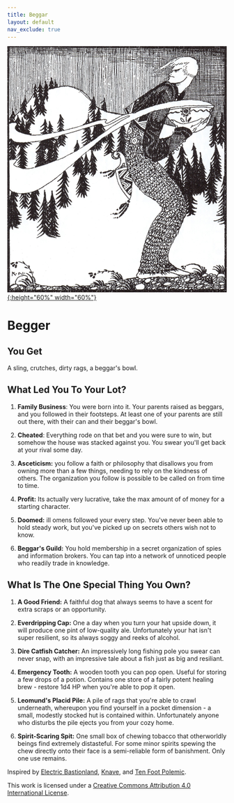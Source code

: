 ```yaml
---
title: Beggar
layout: default
nav_exclude: true
---
```



[![Alt text](/img/backgrounds/begger.jpg "East of the Sun and West of the Moon, illustrated by Kay Nielsen"){:height="60%" width="60%"}](/img/backgrounds/begger.jpg)

# Begger

## You Get

A sling, crutches, dirty rags, a beggar's bowl.

## What Led You To Your Lot?

1. **Family Business**: You were born into it. Your parents raised as beggars, and you followed in their footsteps. At least one of your parents are still out there, with their can and their beggar's bowl.  

2. **Cheated**: Everything rode on that bet and you were sure to win, but somehow the house was stacked against you. You swear you'll get back at your rival some day.  

3. **Asceticism:** you follow a faith or philosophy that disallows you from owning more than a few things, needing to rely on the kindness of others. The organization you follow is possible to be called on from time to time.  

4. **Profit:** Its actually very lucrative, take the max amount of of money for a starting character.  

5. **Doomed:** ill omens followed your every step. You've never been able to hold steady work, but you've picked up on secrets others wish not to know.  

6. **Beggar's Guild:** You hold membership in a secret organization of spies and information brokers. You can tap into a network of unnoticed people who readily trade in knowledge.  


## What Is The One Special Thing You Own?

1. **A Good Friend:** A faithful dog that always seems to have a scent for extra scraps or an opportunity.  

2. **Everdripping Cap:** One a day when you turn your hat upside down, it will produce one pint of low-quality ale. Unfortunately your hat isn't super resilient, so its always soggy and reeks of alcohol.  

3. **Dire Catfish Catcher:** An impressively long fishing pole you swear can never snap, with an impressive tale about a fish just as big and resiliant.  

4. **Emergency Tooth:** A wooden tooth you can pop open. Useful for storing a few drops of a potion. Contains one store of a fairly potent healing brew - restore 1d4 HP when you're able to pop it open.  

5. **Leomund's Placid Pile:** A pile of rags that you're able to crawl underneath, whereupon you find yourself in a pocket dimension - a small, modestly stocked hut is contained within. Unfortunately anyone who disturbs the pile ejects you from your cozy home.  

6. **Spirit-Scaring Spit:** One small box of chewing tobacco that otherworldly beings find extremely distasteful. For some minor spirits spewing the chew directly onto their face is a semi-reliable form of banishment. Only one use remains.

Inspired by [Electric Bastionland](https://chrismcdee.itch.io/electric-bastionland), [Knave](https://www.drivethrurpg.com/product/250888/Knave), and [Ten Foot Polemic](http://tenfootpolemic.blogspot.com/2014/01/200-failed-medieval-careers.html).

This work is licensed under a [Creative Commons Attribution 4.0 International License](http://creativecommons.org/licenses/by/4.0/).
